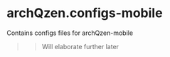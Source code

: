 # archQzen.configs-mobile

Contains configs files for archQzen-mobile
>  >Will elaborate further later
